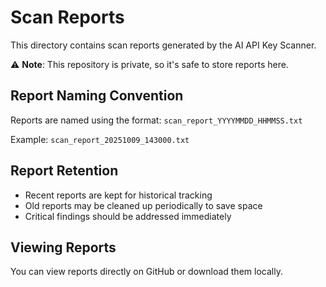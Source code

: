 # Scan Reports

This directory contains scan reports generated by the AI API Key Scanner.

⚠️ **Note**: This repository is private, so it's safe to store reports here.

## Report Naming Convention

Reports are named using the format:
`scan_report_YYYYMMDD_HHMMSS.txt`

Example: `scan_report_20251009_143000.txt`

## Report Retention

- Recent reports are kept for historical tracking
- Old reports may be cleaned up periodically to save space
- Critical findings should be addressed immediately

## Viewing Reports

You can view reports directly on GitHub or download them locally.

